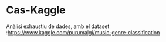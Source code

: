 # Cas-Kaggle
Anàlisi exhaustiu de dades, amb el dataset :https://www.kaggle.com/purumalgi/music-genre-classification
